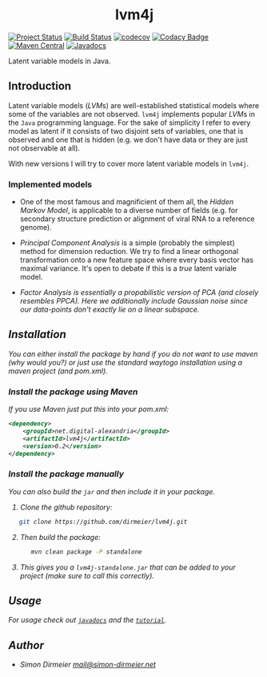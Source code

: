 <h1 align="center"> lvm4j </h1>

[![Project Status](http://www.repostatus.org/badges/latest/active.svg)](http://www.repostatus.org/#active)
[![Build Status](https://travis-ci.org/dirmeier/lvm4j.svg?branch=master)](https://travis-ci.org/dirmeier/lvm4j)
[![codecov](https://codecov.io/gh/dirmeier/lvm4j/branch/master/graph/badge.svg)](https://codecov.io/gh/dirmeier/lvm4j)
[![Codacy Badge](https://api.codacy.com/project/badge/Grade/28c9723c26b04237b94895f035dc5b32)](https://www.codacy.com/app/simon-dirmeier/lvm4j?utm_source=github.com&amp;utm_medium=referral&amp;utm_content=dirmeier/lvm4j&amp;utm_campaign=Badge_Grade)
[![Maven Central](https://maven-badges.herokuapp.com/maven-central/net.digital-alexandria/lvm4j/badge.svg)](https://mvnrepository.com/artifact/net.digital-alexandria/lvm4j)
[![Javadocs](http://javadoc.io/badge/net.digital-alexandria/lvm4j.svg)](http://javadoc.io/doc/net.digital-alexandria/lvm4j)

Latent variable models in Java.

## Introduction

Latent variable models (*LVM*s) are well-established statistical models where some of the variables are not observed. ```lvm4j``` implements popular *LVM*s in the ```Java``` programming language. For the sake of simplicity I refer to every model as latent if it consists of two disjoint sets of variables, one that is observed and one that is hidden (e.g. we don't have data or they are just not observable at all). 

With new versions I will try to cover more latent variable models in <code>lvm4j</code>.

### Implemented models

 * One of the most famous and magnificient of them all, the <i>Hidden Markov Model</i>, is applicable to a diverse number of fields (e.g. for secondary structure prediction or alignment of viral RNA to a reference genome). 

* <i>Principal Component Analysis</i> is a simple (probably the simplest) method for dimension reduction. We try to find a linear orthogonal transformation onto a new feature space where every basis vector has maximal variance. It's open to debate if this is a *true* latent variale model.

* <i>Factor Analysis<i> is essentially a propabilistic version of PCA (and closely resembles PPCA). Here we additionally include Gaussian noise since our data-points don't exactly lie on a linear subspace.

## Installation
 
You can either install the package by hand if you do not want to use maven (why would you?) or just use the standard waytogo installation using a maven project (and pom.xml).

### Install the package using Maven

If you use Maven just put this into your pom.xml:

```xml
<dependency>
    <groupId>net.digital-alexandria</groupId>
    <artifactId>lvm4j</artifactId>
    <version>0.2</version>
</dependency>
```

### Install the package manually

You can also build the <code>jar</code> and then include it in your package.

1) Clone the github repository:

  ```sh
     git clone https://github.com/dirmeier/lvm4j.git
  ```
2) Then build the package:

   ```sh
      mvn clean package -P standalone
   ```

3) This gives you a <code>lvm4j-standalone.jar</code> that can be added to your project (make sure to call this correctly).


## Usage

For usage check out [```javadocs```](http://javadoc.io/doc/net.digital-alexandria/lvm4j) and the [```tutorial```](http://dirmeier.github.io/lvm4j).

## Author

* Simon Dirmeier <a href="mailto:mail@simon-dirmeier.net">mail@simon-dirmeier.net</a>
